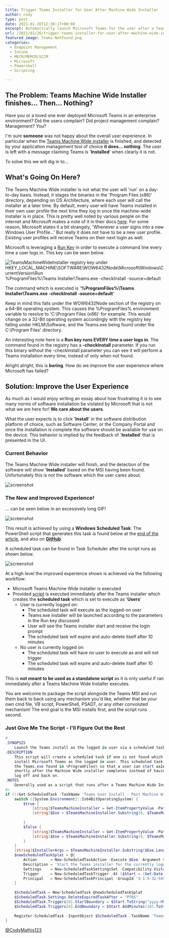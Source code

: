 ```yaml
---
title: Trigger Teams Installer for User After Machine Wide Installer
author: cody
type: post
date: 2021-01-26T12:30:17+00:00
excerpt: Automatically launch Microsoft Teams for the user after a Teams Machine Wide Installer is completed. Improved user experience
url: /2021/01/26/trigger-teams-installer-for-user-after-machine-wide-installer/
featured_image: Teams-NotFound.png
categories:
  - Endpoint Management
  - Intune
  - MECM/MEMCM/SCCM
  - Microsoft
  - Powershell
  - Scripting

---
```


## The Problem: Teams Machine Wide Installer finishes... Then... Nothing? 

Have you or a loved one ever deployed Microsoft Teams in an enterprise environment? Did the users complain? Did project management complain? Management? You? 

I'm sure **someone** was not happy about the overall user experience. In particular when the [Teams Machine Wide installer](https://docs.microsoft.com/microsoftteams/msi-deployment) is finished, and detected by your application management tool of choice **it does... nothing**. The user is left with a message claiming Teams is '**Installed**' when clearly it is not. 

To solve this we will dig in to...

## What's Going On Here? 

The Teams Machine Wide installer is not what the user will 'run' on a day-to-day basis. Instead, it stages the binaries in the 'Program Files (x86)' directory, depending on OS Architecture, where each user will call the installer at a later time. By default, every user will have Teams installed in their own user profile the next time they log in once the machine-wide installer is in place. This is pretty well noted by various people on the internet and Microsoft makes a note of it in their docs [here](https://docs.microsoft.com/microsoftteams/msi-deployment#pc-installation). For some reason, Microsoft states it a bit strangely, 'Whenever a user signs into a new Windows User Profile...' But really it does not have to be a new user profile. Existing user profiles will receive Teams on their next login as well.

Microsoft is leveraging a [Run Key](https://docs.microsoft.com/windows/win32/setupapi/run-and-runonce-registry-keys) in order to execute a command line every time a user logs in. This key can be seen below.

![TeamsMachineWideInstaller registry key under HKEY_LOCAL_MACHINE\SOFTWARE\WOW6432Node\Microsoft\Windows\CurrentVersion\Run](TeamsRunOnce.png) %ProgramFiles%\Teams Installer\Teams.exe -checkInstall -source=default

The command which is executed is '**%ProgramFiles%\Teams Installer\Teams.exe -checkInstall -source=default**'

Keep in mind this falls under the WOW6432Node section of the registry on a 64-Bit operating system. This causes the %ProgramFiles% environment variable to resolve to 'C:\Program Files (x86)' for example. This would change on a 32-Bit operating system accordingly with the registry key falling under HKLM\Software, and the Teams.exe being found under the C:\Program Files' directory.

An interesting note here is a **Run key runs EVERY time a user logs in**. The command found in the registry has a **-checkInstall** parameter. If you run this binary without the -checkInstall parameter you can see it will perform a Teams installation every time, instead of only when not found.

Alright alright, this is **boring**. How do we improve the user experience where Microsoft has failed?

## Solution: Improve the User Experience 

As much as I would enjoy writing an essay about how frustrating it is to see many norms of software installation be violated by Microsoft that is not what we are here for! **We care about the users**.

What the user expects is to click '**Install**' in the software distribution platform of choice, such as Software Center, or the Company Portal and once the installation is complete the software should be available for use on the device. This behavior is implied by the feedback of '**Installed**' that is presented in the UI. 

### Current Behavior

The Teams Machine Wide installer will finish, and the detection of the software will show '**Installed**' based on the MSI having been found. Unfortunately this is _not_ the software which the user cares about. 

![screenshot](Teams-NotFound.png) 

### The New and Improved Experience!

... can be seen below in an excessively long GIF!

![screenshot](0TCMvCmzxY.gif) 

This result is achieved by using a **Windows Scheduled Task**. The PowerShell script that generates this task is found below at the [end of the article](#The-Script), and also on [**GitHub**](https://github.com/CodyMathis123/CM-Ramblings/blob/master/New-PostTeamsMachineWideInstallScheduledTask.ps1).

A scheduled task can be found in Task Scheduler after the script runs as shown below.

![screenshot](Teams-TaskRunning-1.png) 

At a high level the improved experience shown is achieved via the following workflow:

* Microsoft Teams Machine Wide Installer is executed
* Provided [script](#The-Script) is executed immediately after the Teams installer which creates the **scheduled task** which is set to execute as '**Users**'
  * User is currently logged on:
    * The scheduled task will execute as the logged-on user
    * Teams.exe installer will be launched according to the parameters in the Run key discussed
    * User will see the Teams installer start and receive the login prompt
    * The scheduled task will expire and auto-delete itself after 10 minutes
  * No user is currently logged on:
    * The scheduled task will have no user to execute as and will not trigger
    * The scheduled task will expire and auto-delete itself after 10 minutes

This is **not meant to be used as a standalone script** as it is only useful if ran immediately after a Teams Machine Wide Installer executes. 

You are welcome to package the script alongside the Teams MSI and run them back to back using any mechanism you'd like, whether that be your own cmd file, VB script, PowerShell, PSADT, or any other convoluted mechanism! The end goal is the MSI installs first, and the script runs second.

### Just Give Me The Script - I'll Figure Out the Rest

```powershell
#
.SYNOPSIS
    Launch the Teams install as the logged in user via a scheduled task
.DESCRIPTION
    This script will create a scheduled task if one is not found which is used to
    install Microsoft Teams as the logged in user. This scheduled task executes
    the Teams.exe found in %ProgramFiles% so that a user can start using Teams
    shortly after the Machine Wide installer completes instead of having to 
    log off and back on.
.NOTES
    Generally used as a script that runs after a Teams Machine Wide Installer completes
#>
if (!(Get-ScheduledTask -TaskName 'Teams User Install - Post Machine Wide Install' -ErrorAction SilentlyContinue)) {
    switch ([System.Environment]::Is64BitOperatingSystem) {
        $true {
            [string]$TeamsMachineInstaller = Get-ItemPropertyValue -Path registry::HKEY_LOCAL_MACHINE\SOFTWARE\WOW6432Node\Microsoft\Windows\CurrentVersion\Run\ -Name TeamsMachineInstaller -ErrorAction Stop
            [string]$Exe = $TeamsMachineInstaller.Substring(0, $TeamsMachineInstaller.IndexOf('.exe') + 4).Trim() -Replace "C:\\Program Files\\", "${env:ProgramFiles(x86)}\"
    
        }
        $false {
            [string]$TeamsMachineInstaller = Get-ItemPropertyValue -Path registry::HKEY_LOCAL_MACHINE\SOFTWARE\Microsoft\Windows\CurrentVersion\Run\ -Name TeamsMachineInstaller -ErrorAction Stop
            [string]$Exe = $TeamsMachineInstaller.Substring(0, $TeamsMachineInstaller.IndexOf('.exe') + 4).Trim()
        }
    }
    [string]$InstallerArgs = $TeamsMachineInstaller.Substring($Exe.Length, $TeamsMachineInstaller.Length - $exe.Length).Trim()
    $newScheduledTaskSplat = @{
        Action      = New-ScheduledTaskAction -Execute $Exe -Argument $InstallerArgs
        Description = 'Start the Teams installer for the currently logged on user after a Teams Machine Wide install'
        Settings    = New-ScheduledTaskSettingsSet -Compatibility Vista -AllowStartIfOnBatteries -MultipleInstances IgnoreNew -ExecutionTimeLimit (New-TimeSpan -Hours 1)
        Trigger     = New-ScheduledTaskTrigger -At ($Start = (Get-Date).AddSeconds(5)) -Once
        Principal   = New-ScheduledTaskPrincipal -GroupId 'S-1-5-32-545' -RunLevel Limited
    }
    
    $ScheduledTask = New-ScheduledTask @newScheduledTaskSplat
    $ScheduledTask.Settings.DeleteExpiredTaskAfter = "PT0S"
    $ScheduledTask.Triggers[0].StartBoundary = $Start.ToString("yyyy-MM-dd'T'HH:mm:ss")
    $ScheduledTask.Triggers[0].EndBoundary = $Start.AddMinutes(10).ToString('s')
    
    Register-ScheduledTask -InputObject $ScheduledTask -TaskName 'Teams User Install - Post Machine Wide Install'
}
```

[@CodyMathis123](https://twitter.com/CodyMathis123)
